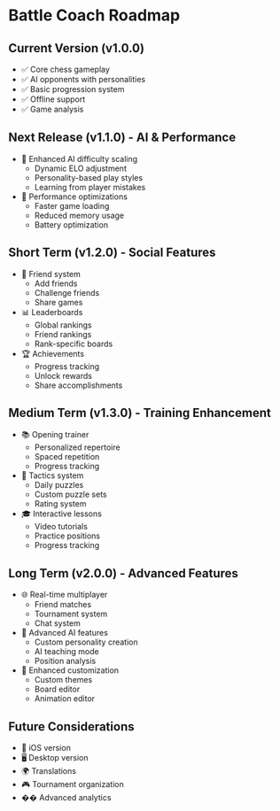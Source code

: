 # Battle Coach Roadmap

## Current Version (v1.0.0)
- ✅ Core chess gameplay
- ✅ AI opponents with personalities
- ✅ Basic progression system
- ✅ Offline support
- ✅ Game analysis

## Next Release (v1.1.0) - AI & Performance
- 🎯 Enhanced AI difficulty scaling
  - Dynamic ELO adjustment
  - Personality-based play styles
  - Learning from player mistakes
- 🚀 Performance optimizations
  - Faster game loading
  - Reduced memory usage
  - Battery optimization

## Short Term (v1.2.0) - Social Features
- 👥 Friend system
  - Add friends
  - Challenge friends
  - Share games
- 📊 Leaderboards
  - Global rankings
  - Friend rankings
  - Rank-specific boards
- 🏆 Achievements
  - Progress tracking
  - Unlock rewards
  - Share accomplishments

## Medium Term (v1.3.0) - Training Enhancement
- 📚 Opening trainer
  - Personalized repertoire
  - Spaced repetition
  - Progress tracking
- 🎯 Tactics system
  - Daily puzzles
  - Custom puzzle sets
  - Rating system
- 🎓 Interactive lessons
  - Video tutorials
  - Practice positions
  - Progress tracking

## Long Term (v2.0.0) - Advanced Features
- 🌐 Real-time multiplayer
  - Friend matches
  - Tournament system
  - Chat system
- 🤖 Advanced AI features
  - Custom personality creation
  - AI teaching mode
  - Position analysis
- 🎨 Enhanced customization
  - Custom themes
  - Board editor
  - Animation editor

## Future Considerations
- 📱 iOS version
- 🖥️ Desktop version
- 🌍 Translations
- 🎮 Tournament organization
- �� Advanced analytics 